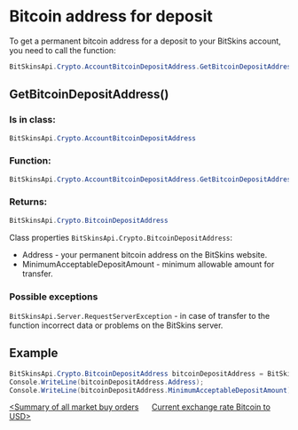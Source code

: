 ﻿# Bitcoin address for deposit

To get a permanent bitcoin address for a deposit to your BitSkins account, you need to call the function:

```csharp
BitSkinsApi.Crypto.AccountBitcoinDepositAddress.GetBitcoinDepositAddress();
```

## GetBitcoinDepositAddress()

### Is in class:

```csharp
BitSkinsApi.Crypto.AccountBitcoinDepositAddress
```

### Function:

```csharp
BitSkinsApi.Crypto.AccountBitcoinDepositAddress.GetBitcoinDepositAddress();
```

### Returns:

```csharp
BitSkinsApi.Crypto.BitcoinDepositAddress
```

Class properties ```BitSkinsApi.Crypto.BitcoinDepositAddress```:
* Address - your permanent bitcoin address on the BitSkins website.
* MinimumAcceptableDepositAmount - minimum allowable amount for transfer.

### Possible exceptions
```BitSkinsApi.Server.RequestServerException``` - in case of transfer to the function incorrect data or problems on the BitSkins server.

## Example

```csharp
BitSkinsApi.Crypto.BitcoinDepositAddress bitcoinDepositAddress = BitSkinsApi.Crypto.AccountBitcoinDepositAddress.GetBitcoinDepositAddress();
Console.WriteLine(bitcoinDepositAddress.Address);
Console.WriteLine(bitcoinDepositAddress.MinimumAcceptableDepositAmount);
```

[<Summary of all market buy orders](https://github.com/Captious99/BitSkinsApi/blob/master/docs/eng/buy_order/summarize_buy_orders.md) &nbsp;&nbsp;&nbsp;&nbsp; [Current exchange rate Bitcoin to USD>](https://github.com/Captious99/BitSkinsApi/blob/master/docs/eng/crypto/bitcoin_deposit_rate.md)